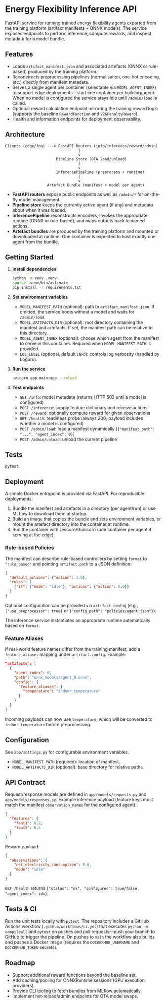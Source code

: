 # Energy Flexibility Inference API

FastAPI service for running trained energy flexibility agents exported from the
training platform (artifact manifests + ONNX models). The service exposes
endpoints to perform inference, compute rewards, and inspect metadata for a
model bundle.

## Features

- Loads `artifact_manifest.json` and associated artefacts (ONNX or rule-based)
  produced by the training platform.
- Reconstructs preprocessing pipelines (normalisation, one-hot encoding, etc.)
  directly from manifest metadata.
- Serves a single agent per container (selectable via `MODEL_AGENT_INDEX`) to
  support edge deployments—start one container per building/agent. When no
  model is configured the service stays idle until `/admin/load` is called.
- Optional reward calculation endpoint mirroring the training reward logic
  (supports the baseline `RewardFunction` and `V2GPenaltyReward`).
- Health and information endpoints for deployment observability.

## Architecture

```
Clients (edge/fog) ---> FastAPI Routers (info/inference/reward/admin)
                                 |
                                 v
                       Pipeline Store (OTA load/unload)
                                 |
                                 v
                       InferencePipeline (preprocess + runtime)
                                 |
                                 v
                   Artefact Bundle (manifest + model per agent)
```

- **FastAPI routers** expose public endpoints as well as `/admin/*` for
  on-the-fly model management.
- **Pipeline store** keeps the currently active agent (if any) and metadata
  about when it was loaded.
- **InferencePipeline** reconstructs encoders, invokes the appropriate runtime
  (ONNX or rule-based), and maps outputs back to named actions.
- **Artefact bundles** are produced by the training platform and mounted or
  downloaded at runtime. One container is expected to host exactly one agent
  from the bundle.

## Getting Started

1. **Install dependencies**
   ```bash
   python -m venv .venv
   source .venv/bin/activate
   pip install -r requirements.txt
   ```

2. **Set environment variables**
   - `MODEL_MANIFEST_PATH` (optional): path to `artifact_manifest.json`. If omitted,
     the service boots without a model and waits for `/admin/load`.
   - `MODEL_ARTIFACTS_DIR` (optional): root directory containing the manifest and
     artefacts. If set, the manifest path can be relative to this directory.
   - `MODEL_AGENT_INDEX` (optional): choose which agent from the manifest to serve
     in this container. Required when `MODEL_MANIFEST_PATH` is provided.
   - `LOG_LEVEL` (optional, default `INFO`): controls log verbosity (handled by
     Loguru).

3. **Run the service**
   ```bash
   uvicorn app.main:app --reload
   ```

4. **Test endpoints**
   - `GET /info`: model metadata (returns HTTP 503 until a model is configured)
   - `POST /inference`: supply feature dictionary and receive actions
   - `POST /reward`: optionally compute reward for given observations
   - `GET /health`: readiness probe (always 200; payload includes whether a model
     is configured)
   - `POST /admin/load`: load a manifest dynamically (`{"manifest_path": "...", "agent_index": 0}`)
   - `POST /admin/unload`: unload the current pipeline

## Tests

```bash
pytest
```

## Deployment

A simple Docker entrypoint is provided via FastAPI. For reproducible deployments:

1. Bundle the manifest and artefacts in a directory (per agent/run) or use
   MLflow to download them at startup.
2. Build an image that copies the bundle and sets environment variables, or
   mount the artefact directory into the container at runtime.
3. Run the container with Uvicorn/Gunicorn (one container per agent if serving
   at the edge).

### Rule-based Policies

The manifest can describe rule-based controllers by setting `format` to
`"rule_based"` and pointing `artifact.path` to a JSON definition:

```json
{
  "default_actions": {"action": 1.0},
  "rules": [
    {"if": {"mode": "idle"}, "actions": {"action": 0.0}}
  ]
}
```

Optional configuration can be provided via `artifact.config` (e.g.,
`{"use_preprocessor": true}` or `{"config_path": "policies/agent.json"}`).

The inference service instantiates an appropriate runtime automatically based on
`format`.

### Feature Aliases

If real-world feature names differ from the training manifest, add a
`feature_aliases` mapping under `artifact.config`. Example:

```json
"artifacts": [
  {
    "agent_index": 0,
    "path": "onnx_models/agent_0.onnx",
    "config": {
      "feature_aliases": {
        "temperature": "indoor_temperature"
      }
    }
  }
]
```

Incoming payloads can now use `temperature`, which will be converted to
`indoor_temperature` before preprocessing.

## Configuration

See `app/settings.py` for configurable environment variables.

- `MODEL_MANIFEST_PATH` (required): location of manifest.
- `MODEL_ARTIFACTS_DIR` (optional): base directory for relative paths.

## API Contract

Request/response models are defined in `app/models/requests.py` and
`app/models/responses.py`. Example inference payload (feature keys must match
the manifest `observation_names` for the configured agent):

```json
{
  "features": {
    "feat1": 0.2,
    "feat2": 0.5
  }
}
```

Reward payload:

```json
{
  "observations": {
    "net_electricity_consumption": 5.0,
    "mode": "idle"
  }
}
```

`GET /health` returns `{"status": "ok", "configured": true/false, "agent_index": idx}`.

## Tests & CI

Run the unit tests locally with `pytest`. The repository includes a GitHub
Actions workflow (`.github/workflows/ci.yml`) that executes
`python -m compileall` and `pytest` on pushes and pull requests—push your branch
to GitHub to trigger the pipeline. On pushes to `main` the workflow also builds
and pushes a Docker image (requires the `DOCKERHUB_USERNAME` and
`DOCKERHUB_TOKEN` secrets).

## Roadmap

- Support additional reward functions beyond the baseline set.
- Add caching/pooling for ONNXRuntime sessions (GPU execution providers).
- Provide CLI tooling to fetch bundles from MLflow automatically.
- Implement hot-reload/admin endpoints for OTA model swaps.
